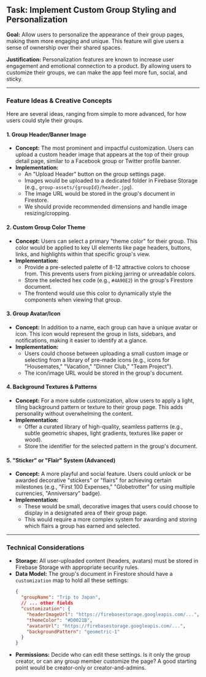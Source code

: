 ## Task: Implement Custom Group Styling and Personalization

**Goal:**
Allow users to personalize the appearance of their group pages, making them more engaging and unique. This feature will give users a sense of ownership over their shared spaces.

**Justification:**
Personalization features are known to increase user engagement and emotional connection to a product. By allowing users to customize their groups, we can make the app feel more fun, social, and sticky.

---

### Feature Ideas & Creative Concepts

Here are several ideas, ranging from simple to more advanced, for how users could style their groups.

#### 1. Group Header/Banner Image

-   **Concept:** The most prominent and impactful customization. Users can upload a custom header image that appears at the top of their group detail page, similar to a Facebook group or Twitter profile banner.
-   **Implementation:**
    -   An "Upload Header" button on the group settings page.
    -   Images would be uploaded to a dedicated folder in Firebase Storage (e.g., `group-assets/{groupId}/header.jpg`).
    -   The image URL would be stored in the group's document in Firestore.
    -   We should provide recommended dimensions and handle image resizing/cropping.

#### 2. Custom Group Color Theme

-   **Concept:** Users can select a primary "theme color" for their group. This color would be applied to key UI elements like page headers, buttons, links, and highlights within that specific group's view.
-   **Implementation:**
    -   Provide a pre-selected palette of 8-12 attractive colors to choose from. This prevents users from picking jarring or unreadable colors.
    -   Store the selected hex code (e.g., `#4A90E2`) in the group's Firestore document.
    -   The frontend would use this color to dynamically style the components when viewing that group.

#### 3. Group Avatar/Icon

-   **Concept:** In addition to a name, each group can have a unique avatar or icon. This icon would represent the group in lists, sidebars, and notifications, making it easier to identify at a glance.
-   **Implementation:**
    -   Users could choose between uploading a small custom image or selecting from a library of pre-made icons (e.g., icons for "Housemates," "Vacation," "Dinner Club," "Team Project").
    -   The icon/image URL would be stored in the group's document.

#### 4. Background Textures & Patterns

-   **Concept:** For a more subtle customization, allow users to apply a light, tiling background pattern or texture to their group page. This adds personality without overwhelming the content.
-   **Implementation:**
    -   Offer a curated library of high-quality, seamless patterns (e.g., subtle geometric shapes, light gradients, textures like paper or wood).
    -   Store the identifier for the selected pattern in the group's document.

#### 5. "Sticker" or "Flair" System (Advanced)

-   **Concept:** A more playful and social feature. Users could unlock or be awarded decorative "stickers" or "flairs" for achieving certain milestones (e.g., "First 100 Expenses," "Globetrotter" for using multiple currencies, "Anniversary" badge).
-   **Implementation:**
    -   These would be small, decorative images that users could choose to display in a designated area of their group page.
    -   This would require a more complex system for awarding and storing which flairs a group has earned and selected.

---

### Technical Considerations

-   **Storage:** All user-uploaded content (headers, avatars) must be stored in Firebase Storage with appropriate security rules.
-   **Data Model:** The group's document in Firestore should have a `customization` map to hold all these settings:
    ```json
    {
      "groupName": "Trip to Japan",
      // ... other fields
      "customization": {
        "headerImageUrl": "https://firebasestorage.googleapis.com/...",
        "themeColor": "#D0021B",
        "avatarUrl": "https://firebasestorage.googleapis.com/...",
        "backgroundPattern": "geometric-1"
      }
    }
    ```
-   **Permissions:** Decide who can edit these settings. Is it only the group creator, or can any group member customize the page? A good starting point would be creator-only or creator-and-admins.
